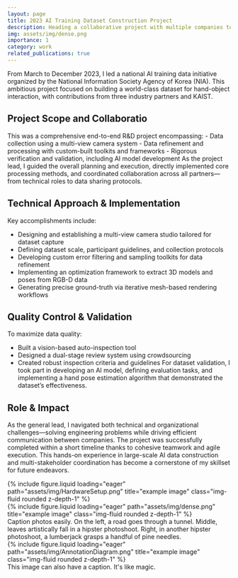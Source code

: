 ```yaml
---
layout: page
title: 2023 AI Training Dataset Construction Project
description: Heading a collaborative project with multiple companies to construct a comprehensive Hand-Object Interaction dataset.
img: assets/img/dense.png
importance: 1
category: work
related_publications: true
---
```


From March to December 2023, I led a national AI training data initiative organized by the National Information Society Agency of Korea (NIA). This ambitious project focused on building a world-class dataset for hand-object interaction, with contributions from three industry partners and KAIST.

## Project Scope and Collaboratio

This was a comprehensive end-to-end R&D project encompassing:
    - Data collection using a multi-view camera system
    - Data refinement and processing with custom-built toolkits and frameworks
    - Rigorous verification and validation, including AI model development
As the project lead, I guided the overall planning and execution, directly implemented core processing methods, and coordinated collaboration across all partners—from technical roles to data sharing protocols.

## Technical Approach & Implementation
Key accomplishments include:
- Designing and establishing a multi-view camera studio tailored for dataset capture
- Defining dataset scale, participant guidelines, and collection protocols
- Developing custom error filtering and sampling toolkits for data refinement
- Implementing an optimization framework to extract 3D models and poses from RGB-D data
- Generating precise ground-truth via iterative mesh-based rendering workflows

## Quality Control & Validation
To maximize data quality:
- Built a vision-based auto-inspection tool
- Designed a dual-stage review system using crowdsourcing
- Created robust inspection criteria and guidelines
For dataset validation, I took part in developing an AI model, defining evaluation tasks, and implementing a hand pose estimation algorithm that demonstrated the dataset’s effectiveness.

## Role & Impact
As the general lead, I navigated both technical and organizational challenges—solving engineering problems while driving efficient communication between companies.
The project was successfully completed within a short timeline thanks to cohesive teamwork and agile execution. This hands-on experience in large-scale AI data construction and multi-stakeholder coordination has become a cornerstone of my skillset for future endeavors.


<div class="row">
    <div class="col-sm mt-3 mt-md-0">
        {% include figure.liquid loading="eager" path="assets/img/HardwareSetup.png" title="example image" class="img-fluid rounded z-depth-1" %}
    </div>
    <div class="col-sm mt-3 mt-md-0">
        {% include figure.liquid loading="eager" path="assets/img/dense.png" title="example image" class="img-fluid rounded z-depth-1" %}
    </div>
</div>
<div class="caption">
    Caption photos easily. On the left, a road goes through a tunnel. Middle, leaves artistically fall in a hipster photoshoot. Right, in another hipster photoshoot, a lumberjack grasps a handful of pine needles.
</div>



<div class="row">
    <div class="col-sm mt-3 mt-md-0">
        {% include figure.liquid loading="eager" path="assets/img/AnnotationDiagram.png" title="example image" class="img-fluid rounded z-depth-1" %}
    </div>
</div>
<div class="caption">
    This image can also have a caption. It's like magic.
</div>



<!-- To give your project a background in the portfolio page, just add the img tag to the front matter like so:

    ---
    layout: page
    title: project
    description: a project with a background image
    img: /assets/img/12.jpg
    ---


You can also put regular text between your rows of images, even citations {% cite einstein1950meaning %}.
Say you wanted to write a bit about your project before you posted the rest of the images.
You describe how you toiled, sweated, _bled_ for your project, and then... you reveal its glory in the next row of images.

<div class="row justify-content-sm-center">
    <div class="col-sm-8 mt-3 mt-md-0">
        {% include figure.liquid path="assets/img/6.jpg" title="example image" class="img-fluid rounded z-depth-1" %}
    </div>
    <div class="col-sm-4 mt-3 mt-md-0">
        {% include figure.liquid path="assets/img/11.jpg" title="example image" class="img-fluid rounded z-depth-1" %}
    </div>
</div>
<div class="caption">
    You can also have artistically styled 2/3 + 1/3 images, like these.
</div>

The code is simple.
Just wrap your images with `<div class="col-sm">` and place them inside `<div class="row">` (read more about the <a href="https://getbootstrap.com/docs/4.4/layout/grid/">Bootstrap Grid</a> system).
To make images responsive, add `img-fluid` class to each; for rounded corners and shadows use `rounded` and `z-depth-1` classes.
Here's the code for the last row of images above:

{% raw %}

```html
<div class="row justify-content-sm-center">
  <div class="col-sm-8 mt-3 mt-md-0">
    {% include figure.liquid path="assets/img/6.jpg" title="example image" class="img-fluid rounded z-depth-1" %}
  </div>
  <div class="col-sm-4 mt-3 mt-md-0">
    {% include figure.liquid path="assets/img/11.jpg" title="example image" class="img-fluid rounded z-depth-1" %}
  </div>
</div>
```

{% endraw %} -->
